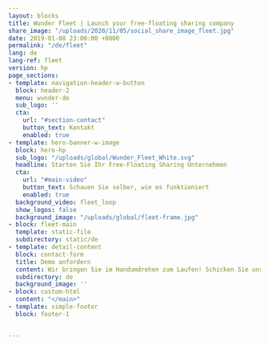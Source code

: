 ```yaml
---
layout: blocks
title: Wunder Fleet | Launch your free-floating sharing company
share_image: "/uploads/2020/11/05/social_share_image_fleet.jpg"
date: 2019-01-08 23:00:00 +0000
permalink: "/de/fleet"
lang: de
lang-ref: fleet
version: hp
page_sections:
- template: navigation-header-w-button
  block: header-2
  menu: wunder-de
  sub_logo: ''
  cta:
    url: "#section-contact"
    button_text: Kontakt
    enabled: true
- template: hero-banner-w-image
  block: hero-hp
  sub_logo: "/uploads/global/Wunder_Fleet_White.svg"
  headline: Starten Sie Ihr Free-Floating Sharing Unternehmen
  cta:
    url: "#main-video"
    button_text: Schauen Sie selber, wie es funktioniert
    enabled: true
  background_video: fleet_loop
  show_logos: false
  background_image: "/uploads/global/fleet-frame.jpg"
- block: fleet-main
  template: static-file
  subdirectory: static/de
- template: detail-content
  block: contact-form
  title: Demo anfordern
  content: Wir bringen Sie im Handumdrehen zum Laufen! Schicken Sie uns ein paar Informationen und wir werden uns in den nächsten 24 Stunden mit Ihnen in Verbindung setzen.
  subdirectory: de
  background_image: ''
- block: custom-html
  content: "</main>"
- template: simple-footer
  block: footer-1


---
```


